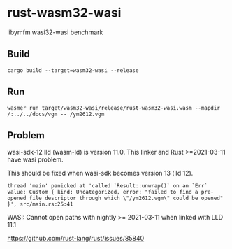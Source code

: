 # rust-wasm32-wasi

libymfm wasi32-wasi benchmark

## Build

```
cargo build --target=wasm32-wasi --release
```

## Run

```
wasmer run target/wasm32-wasi/release/rust-wasm32-wasi.wasm --mapdir /:../../docs/vgm -- /ym2612.vgm
```

## Problem

wasi-sdk-12 lld (wasm-ld) is version 11.0. This linker and Rust >=2021-03-11 have wasi problem.

This should be fixed when wasi-sdk becomes version 13 (lld 12).

```
thread 'main' panicked at 'called `Result::unwrap()` on an `Err` value: Custom { kind: Uncategorized, error: "failed to find a pre-opened file descriptor through which \"/ym2612.vgm\" could be opened" }', src/main.rs:25:41
```

WASI: Cannot open paths with nightly >= 2021-03-11 when linked with LLD 11.1

https://github.com/rust-lang/rust/issues/85840
